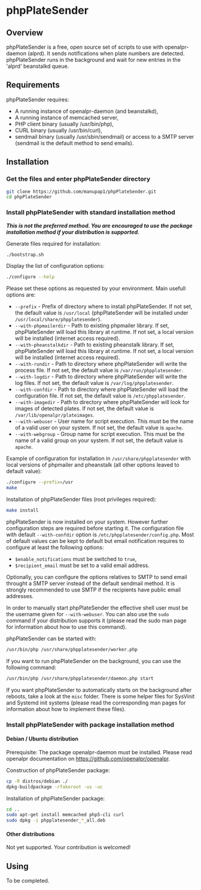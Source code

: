 # phpPlateSender

## Overview

phpPlateSender is a free, open source set of scripts to use with openalpr-daemon (alprd). It sends notifications when plate numbers are detected. phpPlateSender runs in the background and wait for new entries in the 'alprd' beanstalkd queue.

## Requirements

phpPlateSender requires:
- A running instance of openalpr-daemon (and beanstalkd),
- A running instance of memcached server,
- PHP client binary (usually /usr/bin/php),
- CURL binary (usually /usr/bin/curl),
- sendmail binary (usually /usr/sbin/sendmail) or access to a SMTP server (sendmail is the default method to send emails).

## Installation

### Get the files and enter phpPlateSender directory

```bash
git clone https://github.com/manupap1/phpPlateSender.git
cd phpPlateSender
```

### Install phpPlateSender with standard installation method

***This is not the preferred method.
You are encouraged to use the package installation method if your distribution is supported.***

Generate files required for installation:
```bash
./bootstrap.sh
```
Display the list of configuration options:
```bash
./configure --help
```
Please set these options as requested by your environment. Main usefull options are:
- `--prefix` - Prefix of directory where to install phpPlateSender. If not set, the default value is `/usr/local` (phpPlateSender will be installed under `/usr/local/share/phpplatesender`).
- `--with-phpmailerdir` - Path to existing phpmailer library. If set, phpPlateSender will load this library at runtime. If not set, a local version will be installed (internet access required).
- `--with-pheanstalkdir` - Path to existing pheanstalk library. If set, phpPlateSender will load this library at runtime. If not set, a local version will be installed (internet access required).
- `--with-rundir` - Path to directory where phpPlateSender will write the process file. If not set, the default value is `/var/run/phpplatesender`.
- `--with-logdir` - Path to directory where phpPlateSender will write the log files. If not set, the default value is `/var/log/phpplatesender`.
- `--with-confdir` - Path to directory where phpPlateSender will load the configuration file. If not set, the default value is `/etc/phpplatesender`.
- `--with-imagedir` - Path to directory where phpPlateSender will look for images of detected plates. If not set, the default value is `/var/lib/openalpr/plateimages`.
- `--with-webuser` - User name for script execution. This must be the name of a valid user on your system. If not set, the default value is `apache`.
- `--with-webgroup` - Group name for script execution. This must be the name of a valid group on your system. If not set, the default value is `apache`.

Example of configuration for installation in `/usr/share/phpplatesender` with local versions of phpmailer and pheanstalk (all other options leaved to default value):
```bash
./configure --prefix=/usr
make
```
Installation of phpPlateSender files (root privileges required):
```bash
make install
```
phpPlateSender is now installed on your system. However further configuration steps are required before starting it.
The configuration file with default `--with-confdir` option is `/etc/phpplatesender/config.php`.
Most of default values can be kept to default but email notification requires to configure at least the following options:
- `$enable_notifications` must be switched to `true`,
- `$recipient_email` must be set to a valid email address.

Optionally, you can configure the options relatives to SMTP to send email throught a SMTP server instead of the default sendmail method.
It is strongly recommended to use SMTP if the recipients have public email addresses.

In order to manually start phpPlateSender the effective shell user must be the username given for `--with-webuser`.
You can also use the `sudo` command if your distribution supports it (please read the sudo man page for information about how to use this command).

phpPlateSender can be started with:
```bash
/usr/bin/php /usr/share/phpplatesender/worker.php
```
If you want to run phpPlateSender on the background, you can use the following command:
```bash
/usr/bin/php /usr/share/phpplatesender/daemon.php start
```
If you want phpPlateSender to automatically starts on the background after reboots, take a look at the `misc` folder.
There is some helper files for SysVinit and Systemd init systems (please read the corresponding man pages for information about how to implement these files).

### Install phpPlateSender with package installation method

#### Debian / Ubuntu distribution

Prerequisite:
The package openalpr-daemon must be installed. Please read openalpr documentation on https://github.com/openalpr/openalpr.

Construction of phpPlateSender package:
```bash
cp -R distros/debian ./
dpkg-buildpackage -rfakeroot -us -uc
```
Installation of phpPlateSender package:
```bash
cd ..
sudo apt-get install memcached php5-cli curl
sudo dpkg -i phpplatesender_*_all.deb
```

#### Other distributions

Not yet supported.
Your contribution is welcomed!

## Using

To be completed.
